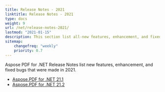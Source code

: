 ```yaml
---
title: Release Notes - 2021
linktitle: Release Notes - 2021
type: docs
weight: 9
url: /net/release-notes-2021/
lastmod: "2021-01-15"
description: This section list all-new features, enhancement, and fixed bugs by Aspose.PDF for .NET library in 2021.
sitemap:
    changefreq: "weekly"
    priority: 0.7
---
```


Aspose PDF for .NET Release Notes list new features, enhancement, and fixed bugs that were made in 2021. 

- [Aspose.PDF for .NET 21.1](/pdf/net/aspose-pdf-for-net-21-1-release-notes/)
- [Aspose.PDF for .NET 21.2](/pdf/net/aspose-pdf-for-net-21-2-release-notes/)

